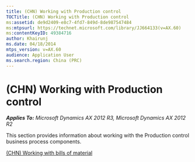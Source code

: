 ```yaml
---
title: (CHN) Working with Production control
TOCTitle: (CHN) Working with Production control
ms:assetid: de9d2409-e8c7-4fd7-849d-8de987547484
ms:mtpsurl: https://technet.microsoft.com/library/JJ664133(v=AX.60)
ms:contentKeyID: 49384716
author: Khairunj
ms.date: 04/18/2014
mtps_version: v=AX.60
audience: Application User
ms.search.region: China (PRC)
---
```


# (CHN) Working with Production control 


_**Applies To:** Microsoft Dynamics AX 2012 R3, Microsoft Dynamics AX 2012 R2_

This section provides information about working with the Production control business process components.

[(CHN) Working with bills of material](chn-working-with-bills-of-material.md)

  


